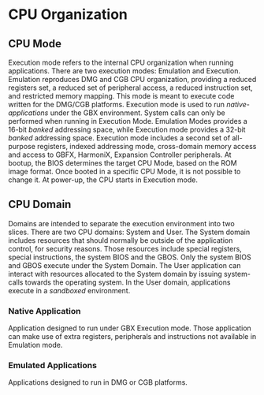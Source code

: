# CPU Organization
 
## CPU Mode
Execution mode refers to the internal CPU organization when running applications. There are two execution modes: Emulation and Execution. Emulation reproduces DMG and CGB CPU organization, providing a reduced registers set, a reduced set of peripheral access, a reduced instruction set, and restricted memory mapping. This mode is meant to execute code written for the DMG/CGB platforms. Execution mode is used to run _native-applications_ under the GBX environment. System calls can only be performed when running in Execution Mode.
Emulation Modes provides a 16-bit _banked_ addressing space, while Execution mode provides a 32-bit _banked_ addressing space. Execution mode includes a second set of all-purpose registers, indexed addressing mode, cross-domain memory access and access to GBFX, HarmoniX, Expansion Controller peripherals. At bootup, the BIOS determines the target CPU Mode, based on the ROM image format. Once booted in a specific CPU Mode, it is not possible to change it. At power-up, the CPU starts in Execution mode.
 
## CPU Domain
Domains are intended to separate the execution environment into two slices. There are two CPU domains: System and User. The System domain includes resources that should normally be outside of the application control, for security reasons. Those resources include special registers, special instructions, the system BIOS and the GBOS. Only the system BIOS and GBOS execute under the System Domain. The User application can interact with resources allocated to the System domain by issuing system-calls towards the operating system. In the User domain, applications execute in a _sandboxed_ environment.
 
### Native Application
Application designed to run under GBX Execution mode. Those application can make use of extra registers, peripherals and instructions not available in Emulation mode.
 
### Emulated Applications
Applications designed to run in DMG or CGB platforms.